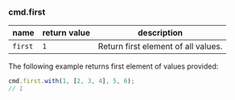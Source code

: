 ### cmd.first

| name        | return value  | description   |
|-------------|---------------|---------------|
| `first`     | `1`           | Return first element of all values. |

The following example returns first element of values provided:

```js
cmd.first.with(1, [2, 3, 4], 5, 6);
// 1
```
